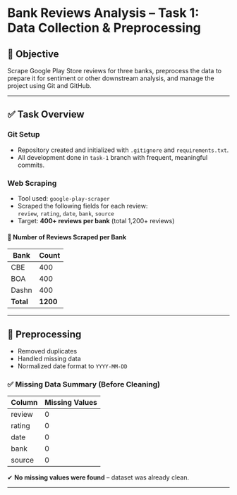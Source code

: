 # Bank Reviews Analysis – Task 1: Data Collection & Preprocessing

## 📌 Objective

Scrape Google Play Store reviews for three banks, preprocess the data to prepare it for sentiment or other downstream analysis, and manage the project using Git and GitHub.

---

## ✅ Task Overview

### Git Setup

- Repository created and initialized with `.gitignore` and `requirements.txt`.
- All development done in `task-1` branch with frequent, meaningful commits.

### Web Scraping

- Tool used: `google-play-scraper`
- Scraped the following fields for each review:  
  `review`, `rating`, `date`, `bank`, `source`
- Target: **400+ reviews per bank** (total 1,200+ reviews)

#### 🔢 Number of Reviews Scraped per Bank

| Bank      | Count    |
| --------- | -------- |
| CBE       | 400      |
| BOA       | 400      |
| Dashn     | 400      |
| **Total** | **1200** |

---

## 🧹 Preprocessing

- Removed duplicates
- Handled missing data
- Normalized date format to `YYYY-MM-DD`

### ✅ Missing Data Summary (Before Cleaning)

| Column | Missing Values |
| ------ | -------------- |
| review | 0              |
| rating | 0              |
| date   | 0              |
| bank   | 0              |
| source | 0              |

✔ **No missing values were found** – dataset was already clean.

---
